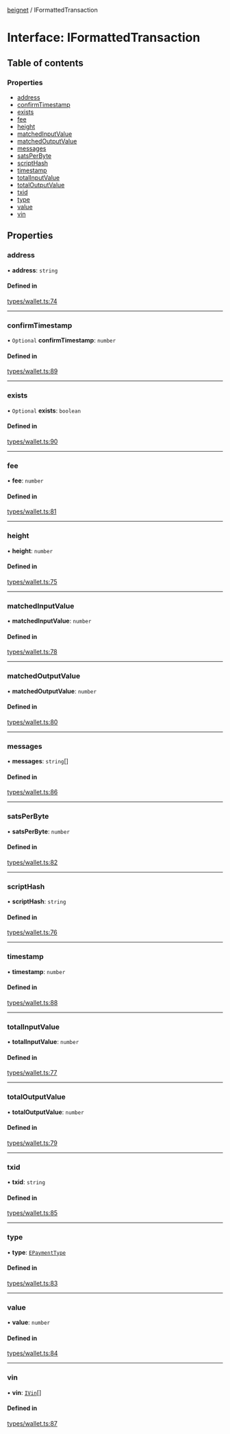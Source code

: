 [beignet](../README.md) / IFormattedTransaction

# Interface: IFormattedTransaction

## Table of contents

### Properties

- [address](IFormattedTransaction.md#address)
- [confirmTimestamp](IFormattedTransaction.md#confirmtimestamp)
- [exists](IFormattedTransaction.md#exists)
- [fee](IFormattedTransaction.md#fee)
- [height](IFormattedTransaction.md#height)
- [matchedInputValue](IFormattedTransaction.md#matchedinputvalue)
- [matchedOutputValue](IFormattedTransaction.md#matchedoutputvalue)
- [messages](IFormattedTransaction.md#messages)
- [satsPerByte](IFormattedTransaction.md#satsperbyte)
- [scriptHash](IFormattedTransaction.md#scripthash)
- [timestamp](IFormattedTransaction.md#timestamp)
- [totalInputValue](IFormattedTransaction.md#totalinputvalue)
- [totalOutputValue](IFormattedTransaction.md#totaloutputvalue)
- [txid](IFormattedTransaction.md#txid)
- [type](IFormattedTransaction.md#type)
- [value](IFormattedTransaction.md#value)
- [vin](IFormattedTransaction.md#vin)

## Properties

### address

• **address**: `string`

#### Defined in

[types/wallet.ts:74](https://github.com/synonymdev/beignet/blob/8f99086/src/types/wallet.ts#L74)

___

### confirmTimestamp

• `Optional` **confirmTimestamp**: `number`

#### Defined in

[types/wallet.ts:89](https://github.com/synonymdev/beignet/blob/8f99086/src/types/wallet.ts#L89)

___

### exists

• `Optional` **exists**: `boolean`

#### Defined in

[types/wallet.ts:90](https://github.com/synonymdev/beignet/blob/8f99086/src/types/wallet.ts#L90)

___

### fee

• **fee**: `number`

#### Defined in

[types/wallet.ts:81](https://github.com/synonymdev/beignet/blob/8f99086/src/types/wallet.ts#L81)

___

### height

• **height**: `number`

#### Defined in

[types/wallet.ts:75](https://github.com/synonymdev/beignet/blob/8f99086/src/types/wallet.ts#L75)

___

### matchedInputValue

• **matchedInputValue**: `number`

#### Defined in

[types/wallet.ts:78](https://github.com/synonymdev/beignet/blob/8f99086/src/types/wallet.ts#L78)

___

### matchedOutputValue

• **matchedOutputValue**: `number`

#### Defined in

[types/wallet.ts:80](https://github.com/synonymdev/beignet/blob/8f99086/src/types/wallet.ts#L80)

___

### messages

• **messages**: `string`[]

#### Defined in

[types/wallet.ts:86](https://github.com/synonymdev/beignet/blob/8f99086/src/types/wallet.ts#L86)

___

### satsPerByte

• **satsPerByte**: `number`

#### Defined in

[types/wallet.ts:82](https://github.com/synonymdev/beignet/blob/8f99086/src/types/wallet.ts#L82)

___

### scriptHash

• **scriptHash**: `string`

#### Defined in

[types/wallet.ts:76](https://github.com/synonymdev/beignet/blob/8f99086/src/types/wallet.ts#L76)

___

### timestamp

• **timestamp**: `number`

#### Defined in

[types/wallet.ts:88](https://github.com/synonymdev/beignet/blob/8f99086/src/types/wallet.ts#L88)

___

### totalInputValue

• **totalInputValue**: `number`

#### Defined in

[types/wallet.ts:77](https://github.com/synonymdev/beignet/blob/8f99086/src/types/wallet.ts#L77)

___

### totalOutputValue

• **totalOutputValue**: `number`

#### Defined in

[types/wallet.ts:79](https://github.com/synonymdev/beignet/blob/8f99086/src/types/wallet.ts#L79)

___

### txid

• **txid**: `string`

#### Defined in

[types/wallet.ts:85](https://github.com/synonymdev/beignet/blob/8f99086/src/types/wallet.ts#L85)

___

### type

• **type**: [`EPaymentType`](../enums/EPaymentType.md)

#### Defined in

[types/wallet.ts:83](https://github.com/synonymdev/beignet/blob/8f99086/src/types/wallet.ts#L83)

___

### value

• **value**: `number`

#### Defined in

[types/wallet.ts:84](https://github.com/synonymdev/beignet/blob/8f99086/src/types/wallet.ts#L84)

___

### vin

• **vin**: [`IVin`](IVin.md)[]

#### Defined in

[types/wallet.ts:87](https://github.com/synonymdev/beignet/blob/8f99086/src/types/wallet.ts#L87)
